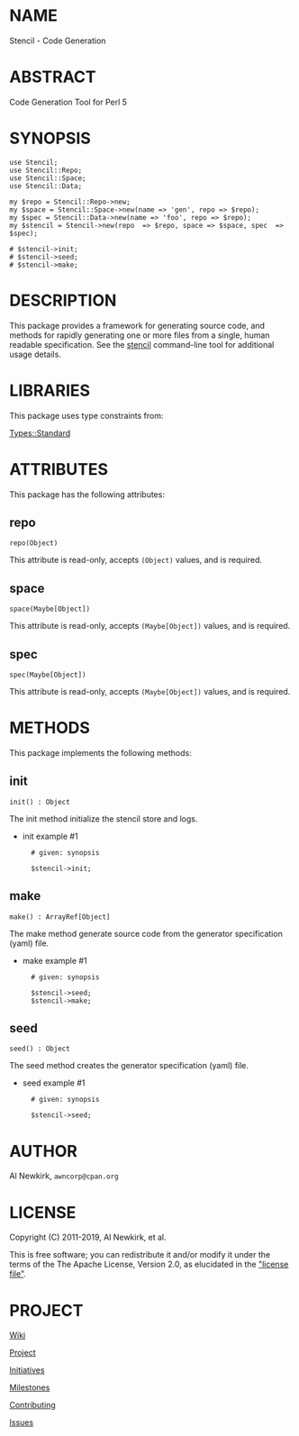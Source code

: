 # NAME

Stencil - Code Generation

# ABSTRACT

Code Generation Tool for Perl 5

# SYNOPSIS

    use Stencil;
    use Stencil::Repo;
    use Stencil::Space;
    use Stencil::Data;

    my $repo = Stencil::Repo->new;
    my $space = Stencil::Space->new(name => 'gen', repo => $repo);
    my $spec = Stencil::Data->new(name => 'foo', repo => $repo);
    my $stencil = Stencil->new(repo  => $repo, space => $space, spec  => $spec);

    # $stencil->init;
    # $stencil->seed;
    # $stencil->make;

# DESCRIPTION

This package provides a framework for generating source code, and methods for
rapidly generating one or more files from a single, human readable
specification. See the [stencil](https://metacpan.org/pod/stencil) command-line tool for additional usage
details.

# LIBRARIES

This package uses type constraints from:

[Types::Standard](https://metacpan.org/pod/Types::Standard)

# ATTRIBUTES

This package has the following attributes:

## repo

    repo(Object)

This attribute is read-only, accepts `(Object)` values, and is required.

## space

    space(Maybe[Object])

This attribute is read-only, accepts `(Maybe[Object])` values, and is required.

## spec

    spec(Maybe[Object])

This attribute is read-only, accepts `(Maybe[Object])` values, and is required.

# METHODS

This package implements the following methods:

## init

    init() : Object

The init method initialize the stencil store and logs.

- init example #1

        # given: synopsis

        $stencil->init;

## make

    make() : ArrayRef[Object]

The make method generate source code from the generator specification (yaml) file.

- make example #1

        # given: synopsis

        $stencil->seed;
        $stencil->make;

## seed

    seed() : Object

The seed method creates the generator specification (yaml) file.

- seed example #1

        # given: synopsis

        $stencil->seed;

# AUTHOR

Al Newkirk, `awncorp@cpan.org`

# LICENSE

Copyright (C) 2011-2019, Al Newkirk, et al.

This is free software; you can redistribute it and/or modify it under the terms
of the The Apache License, Version 2.0, as elucidated in the ["license
file"](https://github.com/iamalnewkirk/stencil/blob/master/LICENSE).

# PROJECT

[Wiki](https://github.com/iamalnewkirk/stencil/wiki)

[Project](https://github.com/iamalnewkirk/stencil)

[Initiatives](https://github.com/iamalnewkirk/stencil/projects)

[Milestones](https://github.com/iamalnewkirk/stencil/milestones)

[Contributing](https://github.com/iamalnewkirk/stencil/blob/master/CONTRIBUTE.md)

[Issues](https://github.com/iamalnewkirk/stencil/issues)
